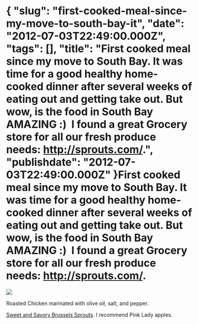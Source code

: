 {
    "slug": "first-cooked-meal-since-my-move-to-south-bay-it",
    "date": "2012-07-03T22:49:00.000Z",
    "tags": [],
    "title": "First cooked meal since my move to South Bay. It was time for a good healthy home-cooked dinner after several weeks of eating out and getting take out. But wow, is the food in South Bay AMAZING :)  I found a great Grocery store for all our fresh produce needs: http://sprouts.com/.",
    "publishdate": "2012-07-03T22:49:00.000Z"
}First cooked meal since my move to South Bay. It was time for a good healthy home-cooked dinner after several weeks of eating out and getting take out. But wow, is the food in South Bay AMAZING :)  I found a great Grocery store for all our fresh produce needs: http://sprouts.com/.
=========================================================================================================================================================================================================================================================================================




![](/images/tumblr_m6lwq5Omgk1rwd7xgo1_1280.jpg)

Roasted Chicken marinated with olive oil, salt, and pepper. 

[Sweet and Savory Brussels
Sprouts](http://fodbot.net/post/23938853528/sweet-and-savory-brussels-sprouts).
I recommend Pink Lady apples. 

